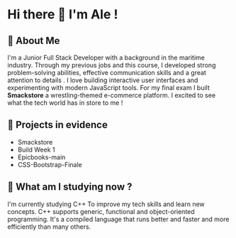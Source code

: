 # Hi there 👋 I'm Ale !

## 👋 About Me
I'm a Junior Full Stack Developer with a background in the maritime industry. 
Through my previous jobs and this course, I developed strong problem-solving abilities, effective communication skills and a great attention to details .
I love building interactive user interfaces and experimenting with modern JavaScript tools.
For my final exam I built **Smackstore** a wrestling-themed e-commerce platform.
I excited to see what the tech world has in store to me !

## 🔭 Projects in evidence

- Smackstore
- Build Week 1
- Epicbooks-main
- CSS-Bootstrap-Finale
<!--
**Alexojalo9615/Alexojalo9615** is a ✨ _special_ ✨ repository because its `README.md` (this file) appears on your GitHub profile.


Here are some ideas to get you started:

- 🔭 I’m currently working on ...
- 🌱 I’m currently learning ...
- 👯 I’m looking to collaborate on ...
- 🤔 I’m looking for help with ...
- 💬 Ask me about ...
- 📫 How to reach me: ...
- 😄 Pronouns: ...
- ⚡ Fun fact: ...
-->

## 🌱 What am I studying now ?
I'm currently studying C++ To improve my tech skills and learn new concepts. C++ supports generic, functional and object-oriented programming. It's a compiled language that runs better and faster and more efficiently than many others.

